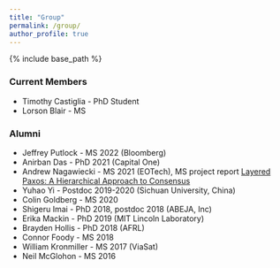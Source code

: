 ```yaml
---
title: "Group"
permalink: /group/
author_profile: true
---
```


{% include base_path %}

### Current Members
* Timothy Castiglia - PhD Student
* Lorson Blair - MS 


### Alumni
* Jeffrey Putlock - MS 2022 (Bloomberg)
* Anirban Das - PhD 2021 (Capital One)
* Andrew Nagawiecki - MS 2021 (EOTech), MS project report [Layered Paxos: A Hierarchical Approach to Consensus](https://nsl.cs.rpi.edu/nagawiecki_ms_2021.pdf)
* Yuhao Yi - Postdoc 2019-2020 (Sichuan University, China)
* Colin Goldberg - MS 2020
* Shigeru Imai - PhD 2018, postdoc 2018 (ABEJA, Inc)
* Erika Mackin - PhD 2019 (MIT Lincoln Laboratory)
* Brayden Hollis - PhD 2018 (AFRL)
* Connor Foody - MS 2018
* William Kronmiller - MS 2017 (ViaSat)
* Neil McGlohon - MS 2016
